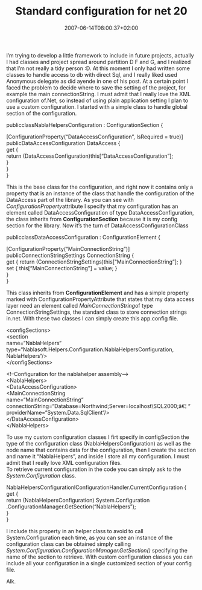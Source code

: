 ﻿---
title: "Standard configuration for net 20"
description: ""
date: 2007-06-14T08:00:37+02:00
draft: false
tags: [NET framework]
categories: [NET framework]
---
I’m trying to develop a little framework to include in future projects, actually I had classes and project spread around partition D F and G, and I realized that I’m not really a tidy person :D. At this moment I only had written some classes to handle access to db with direct Sql, and I really liked used Anonymous delegate as did ayende in one of his post. At a certain point I faced the problem to decide where to save the setting of the project, for example the main connectionString. I must admit that I really love the XML configuration of.Net, so instead of using plain application setting I plan to use a custom configuration. I started with a simple class to handle global section of the configuration.

publicclassNablaHelpersConfiguration  :  ConfigurationSection  {  
  
  [ConfigurationProperty(“DataAccessConfiguration”,  IsRequired  =  true)]  
publicDataAccessConfiguration  DataAccess  {  
get  {  
return  (DataAccessConfiguration)this[“DataAccessConfiguration”];  
        }  
  }  
}

This is the base class for the configuration, and right now it contains only a property that is an instance of the class that handle the configuration of the DataAccess part of the library. As you can see with *ConfigurationProperty*attribute I specify that my configuration has an element called DataAccessConfiguration of type DataAccessConfiguration, the class inherits from  **ConfigurationSection** because it is my config section for the library. Now it’s the turn of DataAccessConfigurationClass

publicclassDataAccessConfiguration  :  ConfigurationElement  {  
  
  [ConfigurationProperty(“MainConnectionString”)]  
publicConnectionStringSettings  ConnectionString  {  
get  {  return  (ConnectionStringSettings)this[“MainConnectionString”];  }  
set  {  this[“MainConnectionString”]  =  value;  }  
  }  
}

This class inherits from  **ConfigurationElement** and has a simple property marked with ConfigurationPropertyAttribute that states that my data access layer need an element called *MainConnectionString*of type ConnectionStringSettings, the standard class to store connection strings in.net. With these two classes I can simply create this app.config file.

&lt;configSections&gt;  
        &lt;section  
      name=“NablaHelpers“  
      type=“Nablasoft.Helpers.Configuration.NablaHelpersConfiguration,  NablaHelpers“/&gt;  
  &lt;/configSections&gt;  
  
  &lt;!–Configuration  for  the  nablahelper  assembly–&gt;  
  &lt;NablaHelpers&gt;  
        &lt;DataAccessConfiguration&gt;  
              &lt;MainConnectionString  
name=“MainConnectionString“  
connectionString=“Database=Northwind;Server=localhost\SQL2000;â€¦  “  
providerName=“System.Data.SqlClient“/&gt;  
        &lt;/DataAccessConfiguration&gt;  
  &lt;/NablaHelpers&gt;

To use my custom configuration classes I firt specify in configSection the type of the configuration class (NablaHelpersConfiguration) as well as the node name that contains data for the configuration, then I create the section and name it “NablaHelpers”, and inside I store all my configuration. I must admit that I really love XML configuration files.  
To retrieve current configuration in the code you can simply ask to the *System.Configuration* class.

NablaHelpersConfigurationIConfigurationHandler.CurrentConfiguration  {  
get  {  
return  (NablaHelpersConfiguration)  System.Configuration  
                 .ConfigurationManager.GetSection(“NablaHelpers”);  
  }  
}

I include this property in an helper class to avoid to call System.Configuration each time, as you can see an instance of the configuration class can be obtained simply calling *System.Configuration.ConfigurationManager.GetSection()* specifying the name of the section to retrieve. With custom configuration classes you can include all your configuration in a single customized section of your config file.

Alk.
